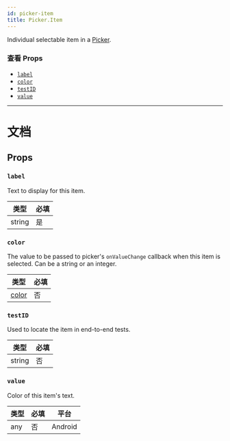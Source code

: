 ```yaml
---
id: picker-item
title: Picker.Item
---
```


Individual selectable item in a [Picker](picker.md).

### 查看 Props

* [`label`](picker-item.md#label)
* [`color`](picker-item.md#color)
* [`testID`](picker-item.md#testid)
* [`value`](picker-item.md#value)

---

# 文档

## Props

### `label`

Text to display for this item.

| 类型   | 必填 |
| ------ | ---- |
| string | 是   |

### `color`

The value to be passed to picker's `onValueChange` callback when this item is selected. Can be a string or an integer.

| 类型               | 必填 |
| ------------------ | ---- |
| [color](colors.md) | 否   |

### `testID`

Used to locate the item in end-to-end tests.

| 类型   | 必填 |
| ------ | ---- |
| string | 否   |

### `value`

Color of this item's text.

| 类型 | 必填 | 平台    |
| ---- | ---- | ------- |
| any  | 否   | Android |
